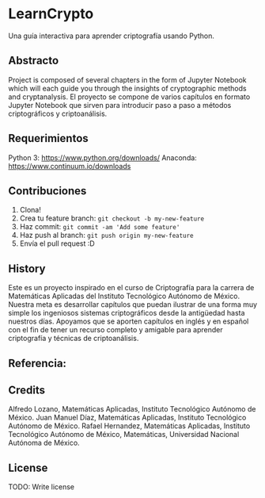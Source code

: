 # LearnCrypto

Una guía interactiva para aprender criptografía usando Python.

## Abstracto

Project is composed of several chapters in the form of Jupyter Notebook which will each guide you through the insights of cryptographic methods and cryptanalysis.
El proyecto se compone de varios capítulos en formato Jupyter Notebook que sirven para introducir paso a paso a métodos criptográficos y criptoanálisis.


## Requerimientos

Python 3: https://www.python.org/downloads/
Anaconda: https://www.continuum.io/downloads


## Contribuciones

1. Clona!
2. Crea tu feature branch: `git checkout -b my-new-feature`
3. Haz commit: `git commit -am 'Add some feature'`
4. Haz push al branch: `git push origin my-new-feature`
5. Envía el pull request :D

## History

Este es un proyecto inspirado en el curso de Criptografía para la carrera de Matemáticas Aplicadas del Instituto Tecnológico Autónomo de México.
Nuestra meta es desarrollar capítulos que puedan ilustrar de una forma muy simple los ingeniosos sistemas criptográficos desde la antigüedad hasta nuestros días.
Apoyamos que se aporten capítulos en inglés y en español con el fin de tener un recurso completo y amigable para aprender criptografía y técnicas de criptoanálisis.

## Referencia:


## Credits

Alfredo Lozano, Matemáticas Aplicadas, Instituto Tecnológico Autónomo de México.
Juan Manuel Díaz, Matemáticas Aplicadas, Instituto Tecnológico Autónomo de México.
Rafael Hernandez, Matemáticas Aplicadas, Instituto Tecnológico Autónomo de México, Matemáticas, Universidad Nacional Autónoma de México.

## License

TODO: Write license